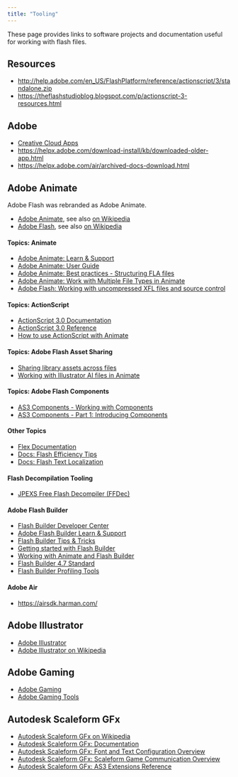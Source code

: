 ```yaml
---
title: "Tooling"
---
```


These page provides links to software projects and documentation useful for working with flash files.


## Resources
- <http://help.adobe.com/en_US/FlashPlatform/reference/actionscript/3/standalone.zip>
- <https://theflashstudioblog.blogspot.com/p/actionscript-3-resources.html>


## Adobe
- [Creative Cloud Apps](https://helpx.adobe.com/download-install/kb/creative-cloud-apps-download.html)
- <https://helpx.adobe.com/download-install/kb/downloaded-older-app.html>
- <https://helpx.adobe.com/air/archived-docs-download.html>

## Adobe Animate
Adobe Flash was rebranded as Adobe Animate.
- [Adobe Animate](https://www.adobe.com/products/animate.html), see also [on Wikipedia](https://en.wikipedia.org/wiki/Adobe_Animate)
- [Adobe Flash](https://www.adobe.com/products/animate.html), see also [on Wikipedia](https://en.wikipedia.org/wiki/Adobe_Flash)

#### Topics: Animate
- [Adobe Animate: Learn & Support](https://helpx.adobe.com/support/animate.html)
- [Adobe Animate: User Guide](https://helpx.adobe.com/animate/user-guide.html)
- [Adobe Animate: Best practices - Structuring FLA files](https://helpx.adobe.com/animate/using/best-practices-structuring-fla-files.html)
- [Adobe Animate: Work with Multiple File Types in Animate](https://helpx.adobe.com/animate/using/documents.html)
- [Adobe Flash: Working with uncompressed XFL files and source control](https://helpx.adobe.com/flash/atv/cs5-cs55-tutorials/working-with-uncompressed-xfl-files-and-source-control.html)

#### Topics: ActionScript
- [ActionScript 3.0 Documentation](https://help.adobe.com/en_US/as3/learn/index.html)
- [ActionScript 3.0 Reference](https://help.adobe.com/en_US/FlashPlatform/reference/actionscript/3/index.html)
- [How to use ActionScript with Animate](https://helpx.adobe.com/animate/using/actionscript.html)

#### Topics: Adobe Flash Asset Sharing
- [Sharing library assets across files](https://helpx.adobe.com/animate/using/sharing-library-assets-across-files.html)
- [Working with Illustrator AI files in Animate](https://helpx.adobe.com/animate/using/illustrator-ai-files.html)

#### Topics: Adobe Flash Components
* [AS3 Components - Working with Components](https://help.adobe.com/en_US/as3/components/WS5b3ccc516d4fbf351e63e3d118a9c65b32-7ffa.html)
* [AS3 Components - Part 1: Introducing Components](https://www.adobe.com/devnet/archive/flash/articles/creating_as3_components.html)

#### Other Topics
- [Flex Documentation](https://www.adobe.com/devnet/flex/documentation.html)
- [Docs: Flash Efficiency Tips](https://www.adobe.com/devnet/flash/articles/efficiency-tips.html)
- [Docs: Flash Text Localization](https://www.adobe.com/devnet/flash/articles/text_localization.html)

#### Flash Decompilation Tooling
- [JPEXS Free Flash Decompiler (FFDec)](https://github.com/jindrapetrik/jpexs-decompiler/releases)

#### Adobe Flash Builder
- [Flash Builder Developer Center](https://www.adobe.com/devnet/flash-builder.html)
- [Adobe Flash Builder Learn & Support](https://helpx.adobe.com/support/flash-builder.html)
- [Flash Builder Tips & Tricks](https://www.adobe.com/devnet/flash-builder/articles/tips-tricks.html)
- [Getting started with Flash Builder](https://www.adobe.com/devnet/flash-builder/getting_started.html)
- [Working with Animate and Flash Builder](https://helpx.adobe.com/animate/using/animate-flash-builder.html)
- [Flash Builder 4.7 Standard](https://www.adobe.com/products/flash-builder-standard.html)
- [Flash Builder Profiling Tools](https://www.adobe.com/devnet/flash-builder/articles/flash-builder-profiling-tools.html)

#### Adobe Air
- <https://airsdk.harman.com/>


## Adobe Illustrator
- [Adobe Illustrator](https://www.adobe.com/products/illustrator.html)
- [Adobe Illustrator on Wikipedia](https://en.wikipedia.org/wiki/Adobe_Illustrator)


## Adobe Gaming
- [Adobe Gaming](https://www.adobe.com/devnet/games/gaming.html)
- [Adobe Gaming Tools](https://www.adobe.com/devnet/games/tools.html)


## Autodesk Scaleform GFx
- [Autodesk Scaleform GFx on Wikipedia](https://en.wikipedia.org/wiki/Scaleform_GFx)
- [Autodesk Scaleform GFx: Documentation](https://help.autodesk.com/view/SCLFRM/ENU/)
- [Autodesk Scaleform GFx: Font and Text Configuration Overview](https://help.autodesk.com/view/SCLFRM/ENU/?guid=__scaleform_help_font_html)
- [Autodesk Scaleform GFx: Scaleform Game Communication Overview](https://help.autodesk.com/view/SCLFRM/ENU/?guid=__scaleform_help_game_communication_html)
- [Autodesk Scaleform GFx: AS3 Extensions Reference](https://help.autodesk.com/view/SCLFRM/ENU/?guid=__scaleform_help_as3_reference_html)
